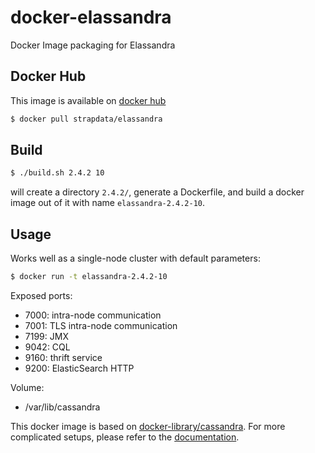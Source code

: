 # docker-elassandra

Docker Image packaging for Elassandra

## Docker Hub

This image is available on [docker hub](https://hub.docker.com/r/strapdata/elassandra/)

```bash
$ docker pull strapdata/elassandra
```

## Build

```bash
$ ./build.sh 2.4.2 10
```
will create a directory `2.4.2/`, generate a Dockerfile, and build a docker image out of it with name `elassandra-2.4.2-10`.

## Usage

Works well as a single-node cluster with default parameters:
```bash
$ docker run -t elassandra-2.4.2-10
```

Exposed ports:
* 7000: intra-node communication
* 7001: TLS intra-node communication
* 7199: JMX
* 9042: CQL
* 9160: thrift service
* 9200: ElasticSearch HTTP

Volume:
* /var/lib/cassandra

This docker image is based on [docker-library/cassandra](https://github.com/docker-library/cassandra).
For more complicated setups, please refer to the [documentation](https://github.com/docker-library/docs/tree/master/cassandra).
